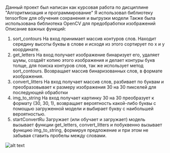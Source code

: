 Данный проект был написан как курсовая работа по дисциплине "Алгоритмизация и программирование"
Я использовал библиотеку tensorflow для обучения сохранения и выгрузки модели
Также была использована библиотека OpenCV для предобработки изображений
Описание важных функций:
1.	sort_contours 
На вход принимает массив контуров слов. Находит середину высоты буквы в слове и исходя из этого сортирует по x и y координате. 
2.	get_letters 
На вход получает изображение бинаризует его, удаляет шумы, создаёт копию этого изображения и делает контуры букв толще, для поиска контуров слов, так же использует метод sort_contours. Возвращает массив бинаризованных слов, в формате изображения. 
3.	convert_litters 
На вход получает массив слов, разбивает по буквам и преобразовывает к размеру изображения 30 на 30 пикселей для последующей обработки 
4.	img_to_string 
На вход получает картинку 30 на 30 преобразует к формату (30, 30, 1), возвращает вероятность какой-либо буквы с помощью загруженной модели и выбирает букву с наибольшей вероятностью. 
5.	startConvertRu 
Загружает (или обучает и загружает) модель вызывает функции get_letters, convert_litters и побуквенно вызывает функцию img_to_string, формируя предложение и при этом не забывая ставить пробелы между словами.

![alt text](C:\Users\USER\Pictures\Рисунок1.jpg)